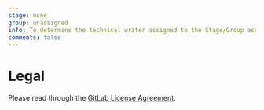 ```yaml
---
stage: none
group: unassigned
info: To determine the technical writer assigned to the Stage/Group associated with this page, see https://about.gitlab.com/handbook/engineering/ux/technical-writing/#designated-technical-writers
comments: false
---
```


# Legal

Please read through the [GitLab License Agreement](https://gitlab.com/gitlab-org/gitlab/blob/master/CONTRIBUTING.md).
